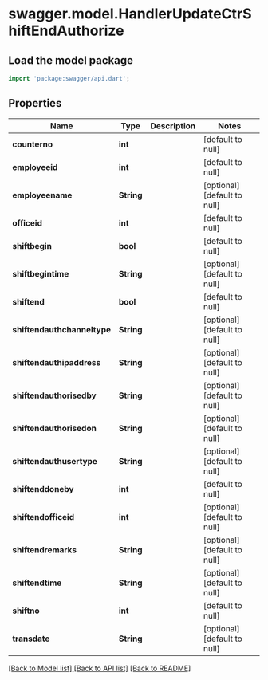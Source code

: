 # swagger.model.HandlerUpdateCtrShiftEndAuthorize

## Load the model package
```dart
import 'package:swagger/api.dart';
```

## Properties
Name | Type | Description | Notes
------------ | ------------- | ------------- | -------------
**counterno** | **int** |  | [default to null]
**employeeid** | **int** |  | [default to null]
**employeename** | **String** |  | [optional] [default to null]
**officeid** | **int** |  | [default to null]
**shiftbegin** | **bool** |  | [default to null]
**shiftbegintime** | **String** |  | [optional] [default to null]
**shiftend** | **bool** |  | [default to null]
**shiftendauthchanneltype** | **String** |  | [optional] [default to null]
**shiftendauthipaddress** | **String** |  | [optional] [default to null]
**shiftendauthorisedby** | **String** |  | [optional] [default to null]
**shiftendauthorisedon** | **String** |  | [optional] [default to null]
**shiftendauthusertype** | **String** |  | [optional] [default to null]
**shiftenddoneby** | **int** |  | [default to null]
**shiftendofficeid** | **int** |  | [optional] [default to null]
**shiftendremarks** | **String** |  | [optional] [default to null]
**shiftendtime** | **String** |  | [optional] [default to null]
**shiftno** | **int** |  | [default to null]
**transdate** | **String** |  | [optional] [default to null]

[[Back to Model list]](../README.md#documentation-for-models) [[Back to API list]](../README.md#documentation-for-api-endpoints) [[Back to README]](../README.md)


